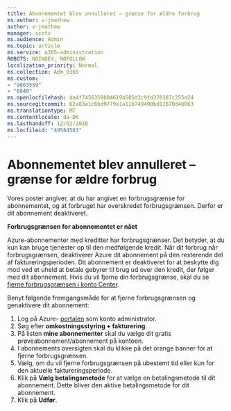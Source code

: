 ```yaml
---
title: Abonnementet blev annulleret – grænse for ældre forbrug
ms.author: v-jmathew
author: v-jmathew
manager: scotv
ms.audience: Admin
ms.topic: article
ms.service: o365-administration
ROBOTS: NOINDEX, NOFOLLOW
localization_priority: Normal
ms.collection: Adm_O365
ms.custom:
- "9003559"
- "6848"
ms.openlocfilehash: da4f7456359b04619a505d3c9fd378387c255a24
ms.sourcegitcommit: 62a83a1c6bd9779a1a11b749490bd11670d4b063
ms.translationtype: MT
ms.contentlocale: da-DK
ms.lasthandoff: 12/02/2020
ms.locfileid: "49564583"
---
```

# <a name="subscription-cancelled---legacy---spending-limit"></a>Abonnementet blev annulleret – grænse for ældre forbrug

Vores poster angiver, at du har angivet en forbrugsgrænse for abonnementet, og at forbruget har overskredet forbrugsgrænsen. Derfor er dit abonnement deaktiveret.

**Forbrugsgrænsen for abonnementet er nået**

Azure-abonnementer med kreditter har forbrugsgrænser. Det betyder, at du kun kan bruge tjenester op til den medfølgende kredit. Når dit forbrug når forbrugsgrænsen, deaktiverer Azure dit abonnement på den resterende del af faktureringsperioden. Dit abonnement er deaktiveret for at beskytte dig mod ved et uheld at betale gebyrer til brug ud over den kredit, der følger med dit abonnement. Hvis du vil fjerne din forbrugsgrænse, skal du se [fjerne forbrugsgrænsen i konto Center](https://docs.microsoft.com/azure/cost-management-billing/manage/spending-limit#remove).

Benyt følgende fremgangsmåde for at fjerne forbrugsgrænsen og genaktivere dit abonnement:

1. Log på Azure- [portalen](https://portal.azure.com/) som konto administrator.
2. Søg efter **omkostningsstyring + fakturering**.
3. På listen **mine abonnementer** skal du vælge dit gratis prøveabonnement/abonnement på kontoen.
4. I abonnements oversigten skal du klikke på det orange banner for at fjerne forbrugsgrænsen.
5. Vælg, om du vil fjerne forbrugsgrænsen på ubestemt tid eller kun for den aktuelle faktureringsperiode.
6. Klik på **Vælg betalingsmetode** for at vælge en betalingsmetode til dit abonnement. Dette bliver den aktive betalingsmetode for dit abonnement.
7. Klik på **Udfør**.
